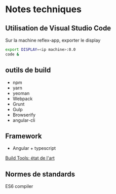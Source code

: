 # Notes techniques

## Utilisation de Visual Studio Code

Sur la machine reflex-app, exporter le display
```bash
export DISPLAY=<ip machine>:0.0
code &
```

## outils de build

- npm
- yarn
- yeoman
- Webpack
- Grunt
- Gulp
- Browserify
- angular-cli

## Framework

- Angular + typescript

[Build Tools: état de l'art](http://stateofjs.com/2016/buildtools/)

## Normes de standards

 ES6 compiler